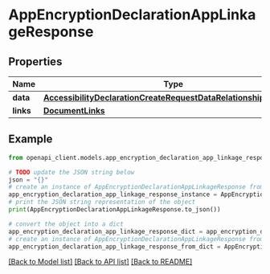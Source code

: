 # AppEncryptionDeclarationAppLinkageResponse


## Properties

Name | Type | Description | Notes
------------ | ------------- | ------------- | -------------
**data** | [**AccessibilityDeclarationCreateRequestDataRelationshipsAppData**](AccessibilityDeclarationCreateRequestDataRelationshipsAppData.md) |  | 
**links** | [**DocumentLinks**](DocumentLinks.md) |  | 

## Example

```python
from openapi_client.models.app_encryption_declaration_app_linkage_response import AppEncryptionDeclarationAppLinkageResponse

# TODO update the JSON string below
json = "{}"
# create an instance of AppEncryptionDeclarationAppLinkageResponse from a JSON string
app_encryption_declaration_app_linkage_response_instance = AppEncryptionDeclarationAppLinkageResponse.from_json(json)
# print the JSON string representation of the object
print(AppEncryptionDeclarationAppLinkageResponse.to_json())

# convert the object into a dict
app_encryption_declaration_app_linkage_response_dict = app_encryption_declaration_app_linkage_response_instance.to_dict()
# create an instance of AppEncryptionDeclarationAppLinkageResponse from a dict
app_encryption_declaration_app_linkage_response_from_dict = AppEncryptionDeclarationAppLinkageResponse.from_dict(app_encryption_declaration_app_linkage_response_dict)
```
[[Back to Model list]](../README.md#documentation-for-models) [[Back to API list]](../README.md#documentation-for-api-endpoints) [[Back to README]](../README.md)


